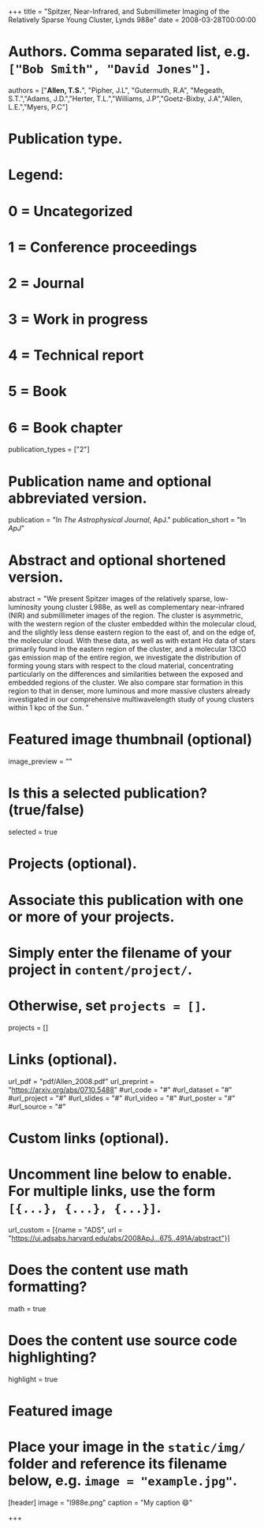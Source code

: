 +++
title = "Spitzer, Near-Infrared, and Submillimeter Imaging of the Relatively Sparse Young Cluster, Lynds 988e"
date = 2008-03-28T00:00:00

# Authors. Comma separated list, e.g. `["Bob Smith", "David Jones"]`.
authors = ["**Allen, T.S.**", "Pipher, J.L", "Gutermuth, R.A", "Megeath, S.T.","Adams, J.D.","Herter, T.L.","Williams, J.P","Goetz-Bixby, J.A","Allen, L.E.","Myers, P.C"]

# Publication type.
# Legend:
# 0 = Uncategorized
# 1 = Conference proceedings
# 2 = Journal
# 3 = Work in progress
# 4 = Technical report
# 5 = Book
# 6 = Book chapter
publication_types = ["2"]

# Publication name and optional abbreviated version.
publication = "In *The Astrophysical Journal*, ApJ."
publication_short = "In *ApJ*"

# Abstract and optional shortened version.
abstract = "We present Spitzer images of the relatively sparse, low-luminosity young cluster L988e, as well as complementary near-infrared (NIR) and submillimeter images of the region. The cluster is asymmetric, with the western region of the cluster embedded within the molecular cloud, and the slightly less dense eastern region to the east of, and on the edge of, the molecular cloud. With these data, as well as with extant Hα data of stars primarily found in the eastern region of the cluster, and a molecular 13CO gas emission map of the entire region, we investigate the distribution of forming young stars with respect to the cloud material, concentrating particularly on the differences and similarities between the exposed and embedded regions of the cluster. We also compare star formation in this region to that in denser, more luminous and more massive clusters already investigated in our comprehensive multiwavelength study of young clusters within 1 kpc of the Sun. "

# Featured image thumbnail (optional)
image_preview = ""

# Is this a selected publication? (true/false)
selected = true

# Projects (optional).
#   Associate this publication with one or more of your projects.
#   Simply enter the filename of your project in `content/project/`.
#   Otherwise, set `projects = []`.
projects = []

# Links (optional).
url_pdf = "pdf/Allen_2008.pdf"
url_preprint = "https://arxiv.org/abs/0710.5488"
#url_code = "#"
#url_dataset = "#"
#url_project = "#"
#url_slides = "#"
#url_video = "#"
#url_poster = "#"
#url_source = "#"

# Custom links (optional).
#   Uncomment line below to enable. For multiple links, use the form `[{...}, {...}, {...}]`.
url_custom = [{name = "ADS", url = "https://ui.adsabs.harvard.edu/abs/2008ApJ...675..491A/abstract"}]

# Does the content use math formatting?
math = true

# Does the content use source code highlighting?
highlight = true

# Featured image
# Place your image in the `static/img/` folder and reference its filename below, e.g. `image = "example.jpg"`.
[header]
image = "l988e.png"
caption = "My caption :smile:"

+++

